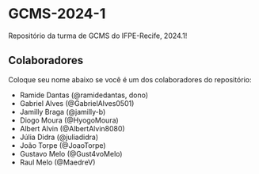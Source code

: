 # GCMS-2024-1
Repositório da turma de GCMS do IFPE-Recife, 2024.1!

## Colaboradores
Coloque seu nome abaixo se você é um dos colaboradores do repositório:
* Ramide Dantas (@ramidedantas, dono)
* Gabriel Alves (@GabrielAlves0501)
* Jamilly Braga (@jamilly-b)
* Diogo Moura (@HyogoMoura)
* Albert Alvin (@AlbertAlvin8080)
* Júlia Didra (@juliadidra)
* João Torpe (@JoaoTorpe)
* Gustavo Melo (@Gust4voMelo)
* Raul Melo (@MaedreV)

